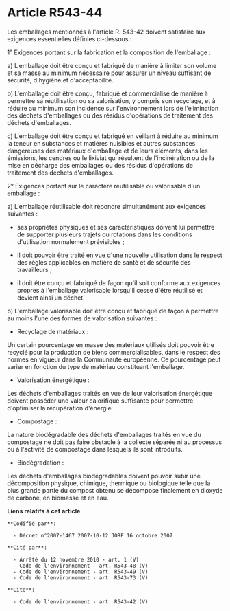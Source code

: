 # Article R543-44

Les emballages mentionnés à l'article R. 543-42 doivent satisfaire aux exigences essentielles définies ci-dessous :

1° Exigences portant sur la fabrication et la composition de l'emballage :

a) L'emballage doit être conçu et fabriqué de manière à limiter son volume et sa masse au minimum nécessaire pour assurer un
niveau suffisant de sécurité, d'hygiène et d'acceptabilité.

b) L'emballage doit être conçu, fabriqué et commercialisé de manière à permettre sa réutilisation ou sa valorisation, y
compris son recyclage, et à réduire au minimum son incidence sur l'environnement lors de l'élimination des déchets
d'emballages ou des résidus d'opérations de traitement des déchets d'emballages.

c) L'emballage doit être conçu et fabriqué en veillant à réduire au minimum la teneur en substances et matières nuisibles et
autres substances dangereuses des matériaux d'emballage et de leurs éléments, dans les émissions, les cendres ou le lixiviat
qui résultent de l'incinération ou de la mise en décharge des emballages ou des résidus d'opérations de traitement des
déchets d'emballages.

2° Exigences portant sur le caractère réutilisable ou valorisable d'un emballage :

a) L'emballage réutilisable doit répondre simultanément aux exigences suivantes :

- ses propriétés physiques et ses caractéristiques doivent lui permettre de supporter plusieurs trajets ou rotations dans les
conditions d'utilisation normalement prévisibles ;

- il doit pouvoir être traité en vue d'une nouvelle utilisation dans le respect des règles applicables en matière de santé et
de sécurité des travailleurs ;

- il doit être conçu et fabriqué de façon qu'il soit conforme aux exigences propres à l'emballage valorisable lorsqu'il cesse
d'être réutilisé et devient ainsi un déchet.

b) L'emballage valorisable doit être conçu et fabriqué de façon à permettre au moins l'une des formes de valorisation
suivantes :

- Recyclage de matériaux :

Un certain pourcentage en masse des matériaux utilisés doit pouvoir être recyclé pour la production de biens
commercialisables, dans le respect des normes en vigueur dans la Communauté européenne. Ce pourcentage peut varier en
fonction du type de matériau constituant l'emballage.

- Valorisation énergétique :

Les déchets d'emballages traités en vue de leur valorisation énergétique doivent posséder une valeur calorifique suffisante
pour permettre d'optimiser la récupération d'énergie.

- Compostage :

La nature biodégradable des déchets d'emballages traités en vue du compostage ne doit pas faire obstacle à la collecte
séparée ni au processus ou à l'activité de compostage dans lesquels ils sont introduits.

- Biodégradation :

Les déchets d'emballages biodégradables doivent pouvoir subir une décomposition physique, chimique, thermique ou biologique
telle que la plus grande partie du compost obtenu se décompose finalement en dioxyde de carbone, en biomasse et en eau.

**Liens relatifs à cet article**

	**Codifié par**:

	  - Décret n°2007-1467 2007-10-12 JORF 16 octobre 2007

	**Cité par**:

	  - Arrêté du 12 novembre 2010 - art. 1 (V)
	  - Code de l'environnement - art. R543-48 (V)
	  - Code de l'environnement - art. R543-49 (V)
	  - Code de l'environnement - art. R543-73 (V)

	**Cite**:

	  - Code de l'environnement - art. R543-42 (V)
